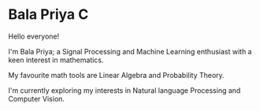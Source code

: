 # Bala Priya C

Hello everyone!

I'm Bala Priya; a Signal Processing and Machine Learning enthusiast with a keen interest in mathematics.

My favourite math tools are Linear Algebra and Probability Theory.

I'm currently exploring my interests in Natural language Processing and Computer Vision.
